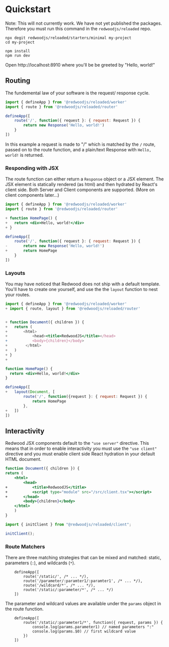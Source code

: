 # Quickstart

Note: This will not currently work. We have not yet published the packages. Therefore you must
run this command in the `redwoodjs/reloaded` repo.

<!-- This will eventually become a vite starter -->
```terminal
npx degit redwoodjs/reloaded/starters/minimal my-project
cd my-project

npm install
npm run dev
```

Open http://localhost:8910 where you'll be be greeted by "Hello, world!"

## Routing

The fundemental law of your software is the request/ response cycle. 

```jsx (src/worker.tsx)
import { defineApp } from '@redwoodjs/reloaded/worker'
import { route } from '@redwoodjs/reloaded/router'

defineApp([
    route('/', function({ request }: { request: Request }) {
        return new Response('Hello, world!')
    }
])
```

In this example a request is made to "/" which is matched by the `/` route, passed on to the route function, and a plain/text Response with `Hello, world!` is returned.


### Responding with JSX

The route function can either return a `Response` object or a JSX element. The JSX element is statically rendered (as html) and then hydrated by React's client side. Both Server and Client components are supported. (More on client components later...)

```jsx (src/worker.tsx)
import { defineApp } from '@redwoodjs/reloaded/worker'
import { route } from '@redwoodjs/reloaded/router'

+ function HomePage() {
+   return <div>Hello, world!</div>
+ }

defineApp([
    route('/', function({ request }: { request: Request }) {
-       return new Response('Hello, world!')
+       return HomePage
    }
])
```

### Layouts

You may have noticed that Redwood does not ship with a default template. You'll have to create one yourself, and use the the `layout` function to nest your routes.

```jsx (src/worker.tsx)
import { defineApp } from '@redwoodjs/reloaded/worker'
+ import { route, layout } from '@redwoodjs/reloaded/router'


+ function Document({ children }) {
+   return (
+       <html>
+           <head><title>RedwoodJS</title></head>
+           <body>{children}</body>
+        </html>
+   )
+ }
+

function HomePage() {
  return <div>Hello, world!</div>
}

defineApp([
+   layout(Document, [
        route('/', function({request }: { request: Request }) {
            return HomePage
        },
+   ])
])
```

## Interactivity

Redwood JSX components default to the `"use server"` directive. This means that in order to enable interactivity you must use the `"use client"` directive and you must enable client side React hydration in your default HTML document.

```jsx (src/worker.tsx)
function Document({ children }) {
return (
    <html>
        <head>
+           <title>RedwoodJS</title>
+           <script type="module" src="/src/client.tsx"></script>
+       </head>
        <body>{children}</body>
    </html>
    )
}
```

```jsx (src/client.tsx)
import { initClient } from "@redwoodjs/reloaded/client";

initClient();
```


### Route Matchers

There are three matching strategies that can be mixed and matched: static, parameters (`:`), and wildcards (`*`).

```tsx
    defineApp([
        route('/static/', /* ... */),
        route('/parameter/:paramter1/:paramter1', /* ... */),
        route('/wildcard/*', /* ... */),
        route('/static/:parameter/*', /* ... */)
    ])
```

The parameter and wildcard values are available under the `params` object in the route function.

```tsx
    defineApp([
        route('/static/:parameter1/*', function({ request, params }) {
            console.log(params.parameter1) // named parameters ":"
            console.log(params.$0) // first wildcard value
        })
    ])
```